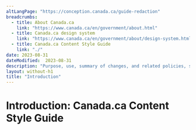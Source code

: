 ```yaml
---
altLangPage: "https://conception.canada.ca/guide-redaction"
breadcrumbs:
  - title: About Canada.ca
    link: "https://www.canada.ca/en/government/about.html"
  - title: Canada.ca design system
    link: "https://www.canada.ca/en/government/about/design-system.html"
  - title: Canada.ca Content Style Guide
    link: "./"    
date: 2023-08-31
dateModified:  2023-08-31
description: "Purpose, use, summary of changes, and related policies, standards and procedures of the Canada.ca Content Style Guide"
layout: without-h1
title: "Introduction"
---
```

<h1 property="name" id="wb-cont" dir="ltr"><span class="stacked"><span>Introduction</span>: <span>Canada.ca Content Style Guide</span></span></h1>

